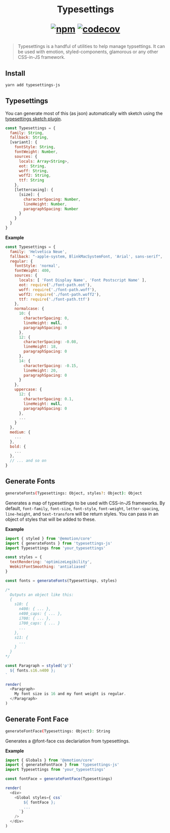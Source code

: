 <h1 align="center">
Typesettings

[![npm](https://img.shields.io/npm/v/typesettings-js.svg?style=flat-square)](https://www.npmjs.com/package/typesettings-js)
[![codecov](https://codecov.io/gh/buames/typesettings-js/branch/master/graph/badge.svg)](https://codecov.io/gh/buames/typesettings-js)
</h1>

> Typesettings is a handful of utilities to help manage typsettings. It can be used with emotion, styled-components, glamorous or any other CSS-in-JS framework.

## Install

```sh
yarn add typesettings-js
```

## Typesettings

You can generate most of this (as json) automatically with sketch using the [typesettings sketch plugin](https://github.com/buames/typesettings-sketch-plugin).

```js
const Typesettings = {
  family: String,
  fallback: String,
  [variant]: {
    fontStyle: String,
    fontWeight: Number,
    sources: {
      locals: Array<String>,
      eot: String,
      woff: String,
      woff2: String,
      ttf: String
    },
    [lettercasing]: {
      [size]: {
        characterSpacing: Number,
        lineHeight: Number,
        paragraphSpacing: Number
      }
    }
  }
}
```

**Example**

```js
const Typesettings = {
  family: 'Helvetica Neue',
  fallback: "-apple-system, BlinkMacSystemFont, 'Arial', sans-serif",
  regular: {
    fontStyle: 'normal',
    fontWeight: 400,
    sources: {
      locals: [ 'Font Display Name', 'Font Postscript Name' ],
      eot: require('./font-path.eot'),
      woff: require('./font-path.woff'),
      woff2: require('./font-path.woff2'),
      ttf: require('./font-path.ttf')
    },
    normalcase: {
      10: {
        characterSpacing: 0,
        lineHeight: null,
        paragraphSpacing: 0
      },
      12: {
        characterSpacing: -0.08,
        lineHeight: 18,
        paragraphSpacing: 0
      },
      14: {
        characterSpacing: -0.15,
        lineHeight: 20,
        paragraphSpacing: 0
      }
    },
    uppercase: {
      12: {
        characterSpacing: 0.1,
        lineHeight: null,
        paragraphSpacing: 0
      },
      ...
    }
  },
  medium: {
    ...
  },
  bold: {
    ...
  },
  // ... and so on
}
```

## Generate Fonts

```sh
generateFonts(Typesettings: Object, styles?: Object): Object
```

Generates a map of typesettings to be used with CSS-in-JS frameworks. By default, `font-family`, `font-size`, `font-style`, `font-weight`, `letter-spacing`, `line-height`, and `text-transform` will be return styles. You can pass in an object of styles that will be added to these.

**Example**

```js
import { styled } from '@emotion/core'
import { generateFonts } from 'typesettings-js'
import Typesettings from 'your_typesettings'

const styles = {
  textRendering: 'optimizeLegibility',
  WebkitFontSmoothing: 'antialiased'
}

const fonts = generateFonts(Typesettings, styles)

/*
  Outputs an object like this:
  {
    s10: {
      n400: { ... },
      n400_caps: { ... },
      i700: { ... },
      i700_caps: { ... }
      ...
    },
    s11: {
      ...
    }
  }
*/

const Paragraph = styled('p')`
  ${ fonts.s16.n400 };
`

render(
  <Paragraph>
    My font size is 16 and my font weight is regular.
  </Paragraph>
)
```

## Generate Font Face

```sh
generateFontFace(Typesettings: Object): String
```

Generates a @font-face css declariation from typesettings.

**Example**

```js
import { Globals } from '@emotion/core'
import { generateFontFace } from 'typesettings-js'
import Typesettings from 'your_typesettings'

const fontFace = generateFontFace(Typesettings)

render(
  <div>
    <Global styles={ css`
        ${ fontFace };
        ...
      `}
    />
  </div>
)
```
